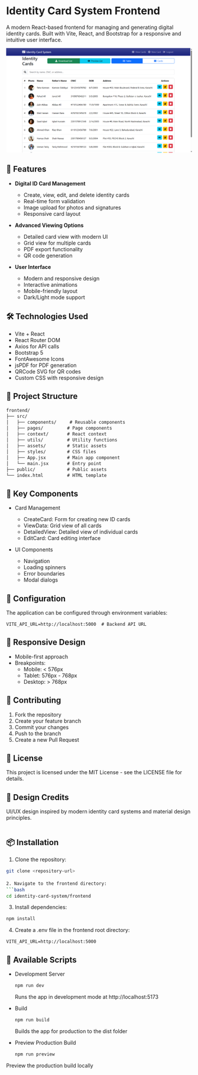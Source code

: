 # Identity Card System Frontend

A modern React-based frontend for managing and generating digital identity cards. Built with Vite, React, and Bootstrap for a responsive and intuitive user interface.

![Identity Card System Preview](./public/preview.png)

## 🚀 Features

- **Digital ID Card Management**
  - Create, view, edit, and delete identity cards
  - Real-time form validation
  - Image upload for photos and signatures
  - Responsive card layout

- **Advanced Viewing Options**
  - Detailed card view with modern UI
  - Grid view for multiple cards
  - PDF export functionality
  - QR code generation

- **User Interface**
  - Modern and responsive design
  - Interactive animations
  - Mobile-friendly layout
  - Dark/Light mode support

## 🛠️ Technologies Used

- Vite + React
- React Router DOM
- Axios for API calls
- Bootstrap 5
- FontAwesome Icons
- jsPDF for PDF generation
- QRCode SVG for QR codes
- Custom CSS with responsive design

## 📁 Project Structure
```plaintext
frontend/
├── src/
│   ├── components/     # Reusable components
│   ├── pages/         # Page components
│   ├── context/       # React context
│   ├── utils/         # Utility functions
│   ├── assets/        # Static assets
│   ├── styles/        # CSS files
│   ├── App.jsx        # Main app component
│   └── main.jsx       # Entry point
├── public/            # Public assets
└── index.html         # HTML template
 ```

## 🔑 Key Components
- Card Management
  
  - CreateCard: Form for creating new ID cards
  - ViewData: Grid view of all cards
  - DetailedView: Detailed view of individual cards
  - EditCard: Card editing interface
- UI Components
  
  - Navigation
  - Loading spinners
  - Error boundaries
  - Modal dialogs

## 🔧 Configuration
The application can be configured through environment variables:

```plaintext
VITE_API_URL=http://localhost:5000  # Backend API URL
 ```

## 📱 Responsive Design
- Mobile-first approach
- Breakpoints:
  - Mobile: < 576px
  - Tablet: 576px - 768px
  - Desktop: > 768px


## 🤝 Contributing
1. Fork the repository
2. Create your feature branch
3. Commit your changes
4. Push to the branch
5. Create a new Pull Request

## 📄 License
This project is licensed under the MIT License - see the LICENSE file for details.

## 🎨 Design Credits
UI/UX design inspired by modern identity card systems and material design principles.

```plaintext
```

## 📦 Installation

1. Clone the repository:
```bash
git clone <repository-url>

2. Navigate to the frontend directory:
```bash
cd identity-card-system/frontend
 ```

3. Install dependencies:
```bash
npm install
 ```

4. Create a .env file in the frontend root directory:
```plaintext
VITE_API_URL=http://localhost:5000
 ```

## 🚀 Available Scripts
- Development Server
  
  ```bash
  npm run dev
   ```
  
  Runs the app in development mode at http://localhost:5173
- Build
  
  ```bash
  npm run build
   ```
  
  Builds the app for production to the dist folder
- Preview Production Build
  
  ```bash
  npm run preview
Preview the production build locally